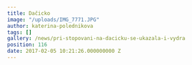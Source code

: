 ```yaml
---
title: Dačicko
image: "/uploads/IMG_7771.JPG"
author: katerina-polednikova
tags: []
gallery: /news/pri-stopovani-na-dacicku-se-ukazala-i-vydra
position: 116
date: 2017-02-05 10:21:26.000000000 Z
---
```

